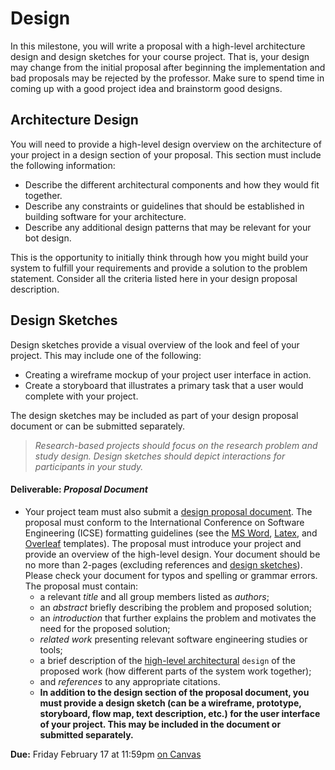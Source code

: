 # Design

In this milestone, you will write a proposal with a high-level architecture design and design sketches for your course project. That is, your design may change from the initial proposal after beginning the implementation and bad proposals may be rejected by the professor. Make sure to spend time in coming up with a good project idea and brainstorm good designs.

## Architecture Design

You will need to provide a high-level design overview on the architecture of your project in a design section of your proposal. This section must include the following information:

* Describe the different architectural components and how they would fit together.
* Describe any constraints or guidelines that should be established in building software for your architecture.
* Describe any additional design patterns that may be relevant for your bot design.

This is the opportunity to initially think through how you might build your system to fulfill your requirements and provide a solution to the problem statement. Consider all the criteria listed here in your design proposal description.

## Design Sketches

Design sketches provide a visual overview of the look and feel of your project. This may include one of the following:

* Creating a wireframe mockup of your project user interface in action.
* Create a storyboard that illustrates a primary task that a user would complete with your project.

The design sketches may be included as part of your design proposal document or can be submitted separately.


> _Research-based projects should focus on the research problem and study design. Design sketches should depict interactions for participants in your study._

#### Deliverable: _Proposal Document_
* Your project team must also submit a [design proposal document](../resources/files/rubrics/design_proposal.pdf). The proposal must conform to the International Conference on Software Engineering (ICSE) formatting guidelines (see the [MS Word](https://www.acm.org/binaries/content/assets/publications/word_style/interim-template-style/interim-layout.docx), [Latex](https://www.acm.org/binaries/content/assets/publications/consolidated-tex-template/acmart-primary.zip), and [Overleaf](https://www.overleaf.com/gallery/tagged/acm-official#.WOuOk2e1taQ) templates). The proposal must introduce your project and provide an overview of the high-level design. Your document should be no more than 2-pages (excluding references and [design sketches](DESIGN.md#design-sketches)). Please check your document for typos and spelling or grammar errors. The proposal must contain:
    * a relevant _title_ and all group members listed as _authors_;
    * an _abstract_ briefly describing the problem and proposed solution;
    * an _introduction_ that further explains the problem and motivates the need for the proposed solution;
    * _related work_ presenting relevant software engineering studies or tools; 
    * a brief description of the [high-level architectural](DESIGN.md) `design` of the proposed work (how different parts of the system work together);
    * and _references_ to any appropriate citations. 
    * **In addition to the design section of the proposal document, you must provide a design sketch (can be a wireframe, prototype, storyboard, flow map, text description, etc.) for the user interface of your project. This may be included in the document or submitted separately.**

 **Due:** Friday February 17 at 11:59pm [on Canvas](https://canvas.vt.edu/courses/165661/assignments/1739758)
